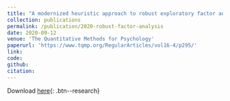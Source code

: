 ```yaml
---
title: "A modernized heuristic approach to robust exploratory factor analysis"
collection: publications
permalink: /publication/2020-robust-factor-analysis
date: 2020-09-12
venue: 'The Quantitative Methods for Psychology'
paperurl: 'https://www.tqmp.org/RegularArticles/vol16-4/p295/'
link: 
code: 
github: 
citation:
---
```

Download [here]('https://www.tqmp.org/RegularArticles/vol16-4/p295/p295.pdf'){: .btn--research}